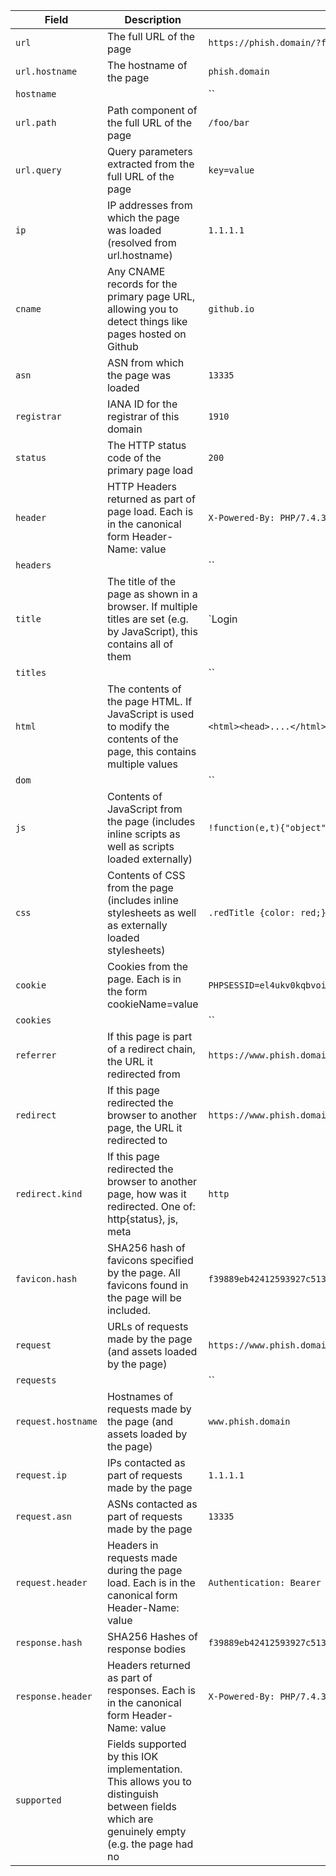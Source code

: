 | Field | Description | Example |
|-------|-------------|---------|
|`url`|The full URL of the page|`https://phish.domain/?foo=bar`|
|`url.hostname`|The hostname of the page|`phish.domain`|
|`hostname`||``|
|`url.path`|Path component of the full URL of the page|`/foo/bar`|
|`url.query`|Query parameters extracted from the full URL of the page|`key=value`|
|`ip`|IP addresses from which the page was loaded (resolved from url.hostname)|`1.1.1.1`|
|`cname`|Any CNAME records for the primary page URL, allowing you to detect things like pages hosted on Github|`github.io`|
|`asn`|ASN from which the page was loaded|`13335`|
|`registrar`|IANA ID for the registrar of this domain|`1910`|
|`status`|The HTTP status code of the primary page load|`200`|
|`header`|HTTP Headers returned as part of page load. Each is in the canonical form Header-Name: value|`X-Powered-By: PHP/7.4.33`|
|`headers`||``|
|`title`|The title of the page as shown in a browser. If multiple titles are set (e.g. by JavaScript), this contains all of them|`Login | My Bank`|
|`titles`||``|
|`html`|The contents of the page HTML. If JavaScript is used to modify the contents of the page, this contains multiple values|`<html><head>....</html>`|
|`dom`||``|
|`js`|Contents of JavaScript from the page (includes inline scripts as well as scripts loaded externally)|`!function(e,t){"object"==typeof module&&`|
|`css`|Contents of CSS from the page (includes inline stylesheets as well as externally loaded stylesheets)|`.redTitle {color: red;}`|
|`cookie`|Cookies from the page. Each is in the form cookieName=value|`PHPSESSID=el4ukv0kqbvoirg7nkp4dncpk3`|
|`cookies`||``|
|`referrer`|If this page is part of a redirect chain, the URL it redirected from|`https://www.phish.domain/initial`|
|`redirect`|If this page redirected the browser to another page, the URL it redirected to|`https://www.phish.domain/see-other`|
|`redirect.kind`|If this page redirected the browser to another page, how was it redirected. One of: http{status}, js, meta|`http`|
|`favicon.hash`|SHA256 hash of favicons specified by the page. All favicons found in the page will be included.|`f39889eb42412593927c5136480e66f4ff0b813e071f2e5ddab70c14154692e4`|
|`request`|URLs of requests made by the page (and assets loaded by the page)|`https://www.phish.domain/css/style.css`|
|`requests`||``|
|`request.hostname`|Hostnames of requests made by the page (and assets loaded by the page)|`www.phish.domain`|
|`request.ip`|IPs contacted as part of requests made by the page|`1.1.1.1`|
|`request.asn`|ASNs contacted as part of requests made by the page|`13335`|
|`request.header`|Headers in requests made during the page load. Each is in the canonical form Header-Name: value|`Authentication: Bearer el4ukv0kqbvoirg7nkp4dncpk3`|
|`response.hash`|SHA256 Hashes of response bodies|`f39889eb42412593927c5136480e66f4ff0b813e071f2e5ddab70c14154692e4`|
|`response.header`|Headers returned as part of responses. Each is in the canonical form Header-Name: value|`X-Powered-By: PHP/7.4.33`|
|`supported`|Fields supported by this IOK implementation. This allows you to distinguish between fields which are genuinely empty (e.g. the page had no <title> element) from cases where the data was not loaded.|`url.query`|
|`unsupported`|Fields *not* supported by this IOK implementation. For example, the favicon may not have been fetched and so the favicon.hash field will be unset.|`favicon.hash`|
